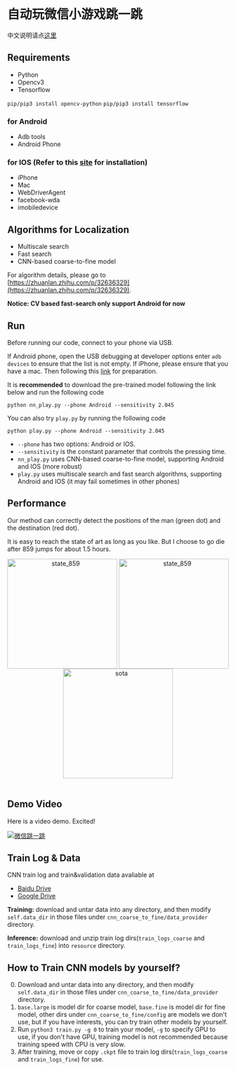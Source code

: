 # 自动玩微信小游戏跳一跳

中文说明请点[这里](https://github.com/Prinsphield/Wechat_AutoJump/blob/master/readme_cn.md)

## Requirements

- Python
- Opencv3
- Tensorflow

```pip/pip3 install opencv-python```
```pip/pip3 install tensorflow```


### for Android

- Adb tools
- Android Phone

### for IOS (Refer to this [site](https://testerhome.com/topics/7220) for installation)

- iPhone
- Mac
- WebDriverAgent
- facebook-wda
- imobiledevice

## Algorithms for Localization

- Multiscale search
- Fast search
- CNN-based coarse-to-fine model

For algorithm details, please go to [https://zhuanlan.zhihu.com/p/32636329](https://zhuanlan.zhihu.com/p/32636329).

**Notice: CV based fast-search only support Android for now**

## Run

Before running our code, connect to your phone via USB.

If Android phone, open the USB debugging at developer options enter `adb devices` to ensure that the list is not empty.
If iPhone, please ensure that you have a mac. Then following this [link](https://testerhome.com/topics/7220) for preparation.

It is **recommended** to download the pre-trained model following the link below and run the following code

	python nn_play.py --phone Android --sensitivity 2.045

You can also try `play.py` by running the following code

	python play.py --phone Android --sensitivity 2.045

- `--phone` has two options: Android or IOS.
- `--sensitivity` is the constant parameter that controls the pressing time.
- `nn_play.py` uses CNN-based coarse-to-fine model, supporting Android and IOS (more robust)
- `play.py` uses multiscale search and fast search algorithms, supporting Android and IOS (it may fail sometimes in other phones)

## Performance

Our method can correctly detect the positions of the man (green dot) and the destination (red dot).

It is easy to reach the state of art as long as you like.
But I choose to go die after 859 jumps for about 1.5 hours.

<div align="center">
<img align="center" src="resource/state_859.png" width="250" alt="state_859">
<img align="center" src="resource/state_859_res.png" width="250" alt="state_859">
<img align="center" src="resource/sota.png" width="250" alt="sota">
</div>
<br/>

## Demo Video

Here is a video demo. Excited!

[![微信跳一跳](https://img.youtube.com/vi/OeTI2Kx8Ehc/0.jpg)](https://youtu.be/OeTI2Kx8Ehc "自动玩微信小游戏跳一跳")

## Train Log & Data

CNN train log and train&validation data avaliable at
- [Baidu Drive](https://pan.baidu.com/s/1c2rrlra)
- [Google Drive](https://drive.google.com/drive/folders/1tCUf2krzMpkQh_RJL02x0z__4j7MaUI4?usp=sharing)

**Training:** download and untar data into any directory, and then modify `self.data_dir` in those files under `cnn_coarse_to_fine/data_provider` directory.

**Inference:** download and unzip train log dirs(`train_logs_coarse` and `train_logs_fine`) into `resource` directory.

## How to Train CNN models by yourself?

0. Download and untar data into any directory, and then modify `self.data_dir` in those files under `cnn_coarse_to_fine/data_provider` directory.
0. `base.large` is model dir for coarse model, `base.fine` is model dir for fine model, other dirs under `cnn_coarse_to_fine/config` are models we don't use, but if you have interests, you can try train other models by yourself.
0. Run `python3 train.py -g 0` to train your model, `-g` to specify GPU to use, if you don't have GPU, training model is not recommended because training speed with CPU is very slow.
0. After training, move or copy `.ckpt` file to train log dirs(`train_logs_coarse` and `train_logs_fine`) for use.

